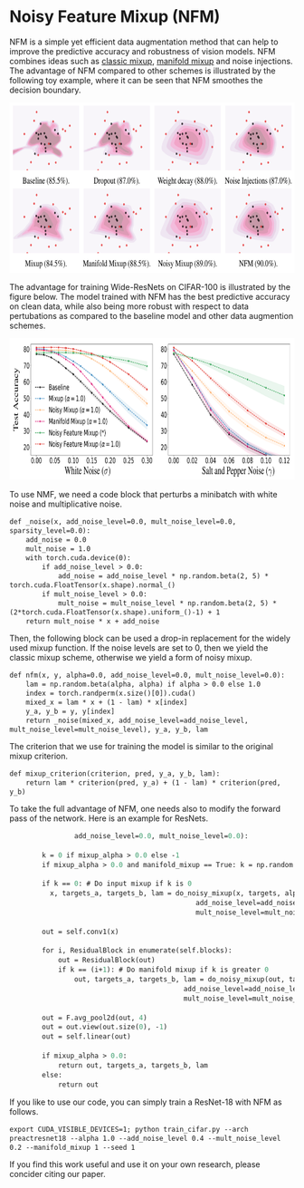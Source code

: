 # Noisy Feature Mixup (NFM)

NFM is a simple yet efficient data augmentation method that can help to improve the predictive accuracy and robustness of vision models. NFM combines ideas such as [classic mixup](https://arxiv.org/abs/1710.09412), [manifold mixup](https://arxiv.org/abs/1806.05236) and noise injections. The advantage of NFM compared to other schemes is illustrated by the following toy example, where it can be seen that NFM smoothes the decision boundary.

<p align="center">
    <img src="db.png" height="300">
</p>

The advantage for training Wide-ResNets on CIFAR-100 is illustrated by the figure below. The model trained with NFM has the best predictive accuracy on clean data, while also being more robust with respect to data pertubations as compared to the baseline model and other data augmention schemes. 

<p align="center">
    <img src="WideResNet.png" height="250">
</p>

To use NMF, we need a code block that perturbs a minibatch with white noise and multiplicative noise.

```
def _noise(x, add_noise_level=0.0, mult_noise_level=0.0, sparsity_level=0.0):
    add_noise = 0.0
    mult_noise = 1.0
    with torch.cuda.device(0):
        if add_noise_level > 0.0:
            add_noise = add_noise_level * np.random.beta(2, 5) * torch.cuda.FloatTensor(x.shape).normal_()
        if mult_noise_level > 0.0:
            mult_noise = mult_noise_level * np.random.beta(2, 5) * (2*torch.cuda.FloatTensor(x.shape).uniform_()-1) + 1 
    return mult_noise * x + add_noise
```

Then, the following block can be used a drop-in replacement for the widely used mixup function. If the noise levels are set to 0, then we yield the classic mixup scheme, otherwise we yield a form of noisy mixup.

```
def nfm(x, y, alpha=0.0, add_noise_level=0.0, mult_noise_level=0.0):
    lam = np.random.beta(alpha, alpha) if alpha > 0.0 else 1.0
    index = torch.randperm(x.size()[0]).cuda()
    mixed_x = lam * x + (1 - lam) * x[index]
    y_a, y_b = y, y[index]
    return _noise(mixed_x, add_noise_level=add_noise_level, mult_noise_level=mult_noise_level), y_a, y_b, lam
```

The criterion that we use for training the model is similar to the original mixup criterion.

```
def mixup_criterion(criterion, pred, y_a, y_b, lam):
    return lam * criterion(pred, y_a) + (1 - lam) * criterion(pred, y_b)
```

To take the full advantage of NFM, one needs also to modify the forward pass of the network. Here is an example for ResNets.

``` def forward(self, x, targets=None, mixup_alpha=0.0, manifold_mixup=0, 
                add_noise_level=0.0, mult_noise_level=0.0):
           
        k = 0 if mixup_alpha > 0.0 else -1
        if mixup_alpha > 0.0 and manifold_mixup == True: k = np.random.choice(range(4), 1)[0]
        
        if k == 0: # Do input mixup if k is 0 
          x, targets_a, targets_b, lam = do_noisy_mixup(x, targets, alpha=mixup_alpha, 
                                              add_noise_level=add_noise_level, 
                                              mult_noise_level=mult_noise_level)

        out = self.conv1(x)
        
        for i, ResidualBlock in enumerate(self.blocks):
            out = ResidualBlock(out)
            if k == (i+1): # Do manifold mixup if k is greater 0
                out, targets_a, targets_b, lam = do_noisy_mixup(out, targets, alpha=mixup_alpha, 
                                           add_noise_level=add_noise_level, 
                                           mult_noise_level=mult_noise_level)

        out = F.avg_pool2d(out, 4)
        out = out.view(out.size(0), -1)
        out = self.linear(out)
        
        if mixup_alpha > 0.0:
            return out, targets_a, targets_b, lam
        else:
            return out
```

If you like to use our code, you can simply train a ResNet-18 with NFM as follows.


```
export CUDA_VISIBLE_DEVICES=1; python train_cifar.py --arch preactresnet18 --alpha 1.0 --add_noise_level 0.4 --mult_noise_level 0.2 --manifold_mixup 1 --seed 1
```


If you find this work useful and use it on your own research, please concider citing our paper.


